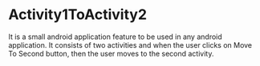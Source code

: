 # Activity1ToActivity2
It is a small android application feature to be used in any android application. It consists of two activities and when the user clicks on Move To Second button, then the user moves to the second activity.
